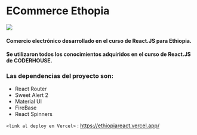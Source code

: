 # ECommerce Ethopia

![](https://res.cloudinary.com/duxqgahbk/image/upload/v1678579975/ethiopiaLogoSinFondo_bqi8bt.png)

#### Comercio electrónico desarrollado en el curso de React.JS para Ethiopia.

#### Se utilizaron todos los conocimientos adquiridos en el curso de React.JS de CODERHOUSE.

### Las dependencias del proyecto son:

- React Router
- Sweet Alert 2
- Material UI
- FireBase
- React Spinners

`<link al deploy en Vercel>` : <https://ethiopiareact.vercel.app/>
